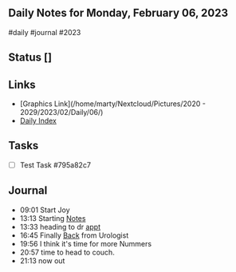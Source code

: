 ## Daily Notes for Monday, February 06, 2023
#daily #journal #2023
## Status []

## Links
- [Graphics Link](/home/marty/Nextcloud/Pictures/2020 - 2029/2023/02/Daily/06/)
- [Daily Index](./diary.md)

## Tasks
* [ ] Test Task  #795a82c7

## Journal

- 09:01 Start Joy
- 13:13 Starting [Notes](Notes.md)
- 13:33 heading to dr [appt](appt.md)
- 16:45 Finally [Back](Back.md) from Urologist
- 19:56 I think it's time for more Nummers
- 20:57 time to head to couch. 
- 21:13 now out
